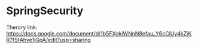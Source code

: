# SpringSecurity

Therory link: https://docs.google.com/document/d/1b5FXgkiWNnN8efau_Y6cCiUy4kZiKR7fStAhve1iGpA/edit?usp=sharing
